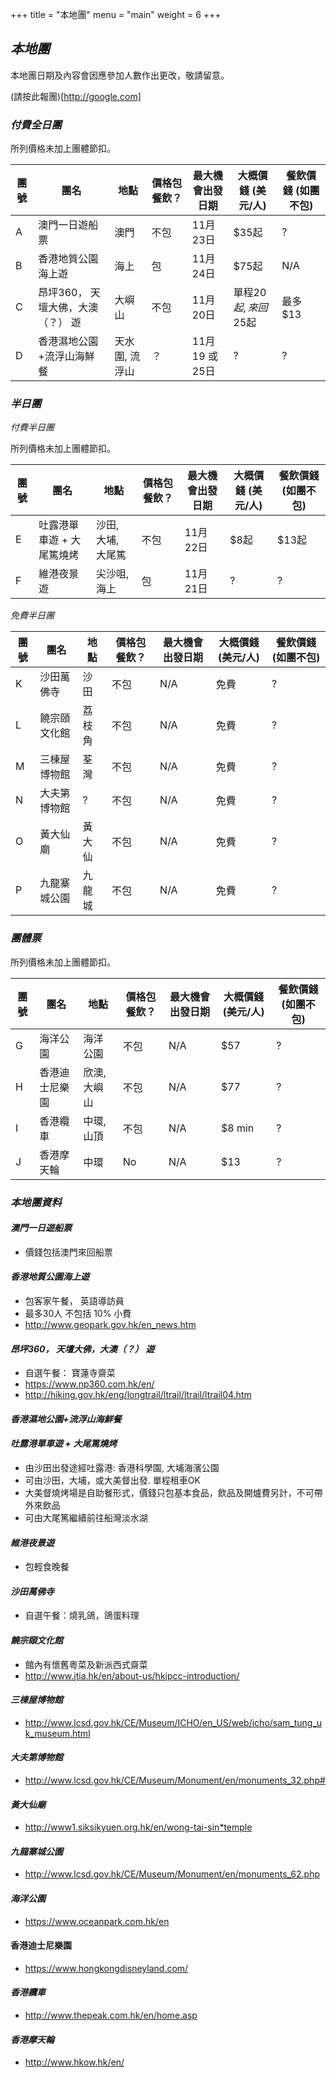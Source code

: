 +++
title = "本地團"
menu = "main"
weight = 6
+++

## *本地團* 

本地團日期及內容會因應參加人數作出更改，敬請留意。 

(請按此報團)[http://google.com] 

### *付費全日團*

所列價格未加上團體節扣。 

團號 | 團名 | 地點 | 價格包餐飲？ | 最大機會出發日期| 大概價錢 \(美元/人\) | 餐飲價錢 (如團不包)|
----| ----------| ------ |----------------| ------- | ----------| ---------- |
A | 澳門一日遊船票 | 澳門 | 不包 | 11月23日 | $35起 | ? | 
B| 香港地質公園海上遊 | 海上 | 包 | 11月24日 | $75起 | N/A| 
C| 昂坪360， 天壇大佛，大澳（？） 遊 | 大嶼山 | 不包 | 11月20日 | 單程$20起, 來回$25起 | 最多$13 |
D| 香港濕地公園+流浮山海鮮餐| 天水圍, 流浮山 | ？ | 11月19 或 25日| ? | ? | 
 
### *半日團* 

*付費半日團*

所列價格未加上團體節扣。 

團號 | 團名 | 地點 | 價格包餐飲？ | 最大機會出發日期| 大概價錢 \(美元/人\) | 餐飲價錢 (如團不包)|
----| ----------| ------ |----------------| ------- | ----------| ---------- |
E | 吐露港單車遊 + 大尾篤燒烤 | 沙田, 大埔, 大尾篤| 不包 | 11月22日 | $8起 | $13起 |
F | 維港夜景遊 | 尖沙咀, 海上| 包 | 11月21日 | ? | ? 

*免費半日團*

團號 | 團名 | 地點 | 價格包餐飲？ | 最大機會出發日期| 大概價錢 \(美元/人\) | 餐飲價錢 (如團不包)|
----| ----------| ------ |----------------| ------- | ----------| ---------- |
K | 沙田萬佛寺 | 沙田  | 不包 | N/A |  免費 | ? |
L | 饒宗頤文化館 | 荔枝角 | 不包 | N/A | 免費 | ? |
M | 三棟屋博物館 | 荃灣| 不包 | N/A| 免費 | ? |
N | 大夫第博物館 | ? | 不包 | N/A | 免費 | ? | 
O | 黃大仙廟 | 黃大仙 | 不包 | N/A | 免費  | ? | 
P | 九龍寨城公園 | 九龍城 | 不包 | N/A | 免費  | ? |

### *團體票*

所列價格未加上團體節扣。 

團號 | 團名 | 地點 | 價格包餐飲？ | 最大機會出發日期| 大概價錢 \(美元/人\) | 餐飲價錢 (如團不包)|
----| ----------| ------ |----------------| ------- | ----------| ---------- |
G | 海洋公園 | 海洋公園 | 不包 | N/A | $57 | ? |
H | 香港迪士尼樂園 | 欣澳, 大嶼山| 不包 | N/A | $77 | ? | 
I | 香港纜車 | 中環, 山頂| 不包 | N/A |$8 min | ? 
J | 香港摩天輪 | 中環 | No | N/A | $13 | ? | 

### *本地團資料*
#### *澳門一日遊船票*
* 價錢包括澳門來回船票 

#### *香港地質公園海上遊*
* 包客家午餐， 英語導訪員
* 最多30人 不包括 10% 小費 
* http://www.geopark.gov.hk/en_news.htm

#### *昂坪360， 天壇大佛，大澳（？） 遊*
* 自選午餐： 寶蓮寺齋菜
* https://www.np360.com.hk/en/
* http://hiking.gov.hk/eng/longtrail/ltrail/ltrail/ltrail04.htm

#### *香港濕地公園+流浮山海鮮餐* 

#### *吐露港單車遊 + 大尾篤燒烤*
* 由沙田出發途經吐露港:  香港科學園, 大埔海濱公園
* 可由沙田，大埔，或大美督出發.  單程租車OK
* 大美督燒烤場是自助餐形式，價錢只包基本食品，飲品及開爐費另計，不可帶外來飲品 
* 可由大尾篤繼續前往船灣淡水湖

#### *維港夜景遊*
* 包輕食晚餐 

#### *沙田萬佛寺*
* 自選午餐：燒乳鴿，鴿蛋料理

#### *饒宗頤文化館*  
* 館內有懷舊粵菜及新派西式齋菜
* http://www.jtia.hk/en/about-us/hkipcc-introduction/

#### *三棟屋博物館*
* http://www.lcsd.gov.hk/CE/Museum/ICHO/en_US/web/icho/sam_tung_uk_museum.html 

#### *大夫第博物館*
* http://www.lcsd.gov.hk/CE/Museum/Monument/en/monuments_32.php#

#### *黃大仙廟*
* http://www1.siksikyuen.org.hk/en/wong-tai-sin*temple

#### *九龍寨城公園*
* http://www.lcsd.gov.hk/CE/Museum/Monument/en/monuments_62.php

#### *海洋公園*
* https://www.oceanpark.com.hk/en

#### 香港迪士尼樂園 
* https://www.hongkongdisneyland.com/

#### *香港纜車*
* http://www.thepeak.com.hk/en/home.asp 

#### *香港摩天輪*
* http://www.hkow.hk/en/

